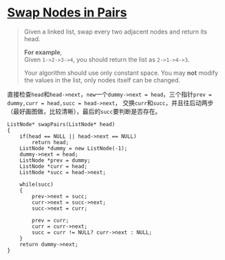 # [Swap Nodes in Pairs][1]
> Given a linked list, swap every two adjacent nodes and return its head.  
> 
> **For example**,  
> Given `1->2->3->4`, you should return the list as `2->1->4->3`.  
> 
> Your algorithm should use only constant space. You may **not** modify the values in the list, only nodes itself can be changed.

直接检查`head`和`head->next`，`new`一个`dummy->next = head`，三个指针`prev = dummy,curr = head,succ = head->next`，
交换`curr`和`succ`，并且往后动两步（最好画图做，比较清晰），最后的`succ`要判断是否存在。

    ListNode* swapPairs(ListNode* head) 
    {
        if(head == NULL || head->next == NULL)
            return head;
        ListNode *dummy = new ListNode(-1);
        dummy->next = head;
        ListNode *prev = dummy;
        ListNode *curr = head;
        ListNode *succ = head->next;

        while(succ)
        {
            prev->next = succ;
            curr->next = succ->next;
            succ->next = curr;

            prev = curr;
            curr = curr->next;
            succ = curr != NULL? curr->next : NULL;
        }
        return dummy->next;
    }

[1]:https://leetcode.com/problems/swap-nodes-in-pairs/description/
